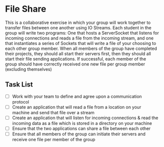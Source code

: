 File Share
===
This is a collaborative exercise in which your group will work together to transfer files between one another using IO Streams. Each student in the group will write two programs: One that hosts a ServerSocket that listens for incoming connections and reads a file from the incoming stream, and one that instantiates a series of Sockets that will write a file of your choosing to each other group member. When all members of the group have completed their projects, they should all start their servers first, then they should all start their file sending applications. If successful, each member of the group should have correctly received one new file per group member (excluding themselves)

## Task List
- [ ] Work with your team to define and agree upon a communication protocol
- [ ] Create an application that will read a file from a location on your machine and send that file over a stream
- [ ] Create an application that will listen for incoming connections & read the incoming data as a file which is stored in a directory on your machine
- [ ] Ensure that the two applications can share a file between each other
- [ ] Ensure that all members of the group can initiate their servers and receive one file per member of the group

